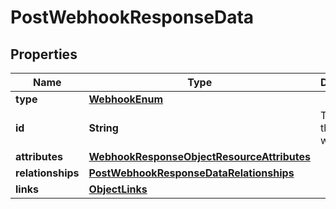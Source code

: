 # PostWebhookResponseData

## Properties
Name | Type | Description | Notes
------------ | ------------- | ------------- | -------------
**type** | [**WebhookEnum**](WebhookEnum.md) |  | 
**id** | **String** | The ID of the webhook. | 
**attributes** | [**WebhookResponseObjectResourceAttributes**](WebhookResponseObjectResourceAttributes.md) |  | 
**relationships** | [**PostWebhookResponseDataRelationships**](PostWebhookResponseDataRelationships.md) |  |  [optional]
**links** | [**ObjectLinks**](ObjectLinks.md) |  | 

